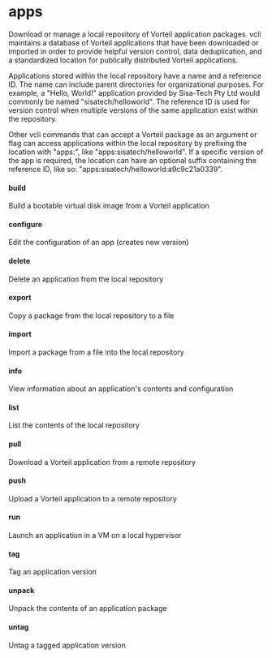 # apps
Download or manage a local repository of Vorteil application packages. vcli
maintains a database of Vorteil applications that have been downloaded or
imported in order to provide helpful version control, data deduplication, and
a standardized location for publically distributed Vorteil applications.

Applications stored within the local repository have a name and a reference ID.
The name can include parent directories for organizational purposes. For
example, a "Hello, World!" application provided by Sisa-Tech Pty Ltd would
commonly be named "sisatech/helloworld". The reference ID is used for version
control when multiple versions of the same application exist within the
repository.

Other vcli commands that can accept a Vorteil package as an argument or flag can
access applications within the local repository by prefixing the location with
"apps:", like "apps:sisatech/helloworld". If a specific version of the app is
required, the location can have an optional suffix containing the reference ID,
like so: "apps:sisatech/helloworld:a9c9c21a0339".


#### build
Build a bootable virtual disk image from a Vorteil application

#### configure
Edit the configuration of an app (creates new version)

#### delete
Delete an application from the local repository

#### export
Copy a package from the local repository to a file

#### import
Import a package from a file into the local repository

#### info
View information about an application's contents and configuration

#### list
List the contents of the local repository

#### pull
Download a Vorteil application from a remote repository

#### push
Upload a Vorteil application to a remote repository

#### run
Launch an application in a VM on a local hypervisor

#### tag
Tag an application version

#### unpack
Unpack the contents of an application package

#### untag
Untag a tagged application version

<!-- ## build
Build a bootable virtual disk image

## cloud
Upload apps directly to the cloud

## config
Change vcli settings and behaviour

## environments
Manage Vorteil environments

## kernels
Help about any command

## package
Manage Vorteil kernels

## prepare
Prepare a project with a Vorteil environment

## pull
Download a Vorteil application from a remote repository

## push
Upload a Vorteil application to a remote repository

## run
Run a Vorteil application

## unpack
Unpack the contents of an application package

## update
Update vcli's Vorteil kernel files

## vcfg
Configure Vorteil applications with 'vcfg' files

## version
Display vcli version information -->
